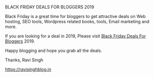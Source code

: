 BLACK FRIDAY DEALS FOR BLOGGERS 2019


Black Friday is a great time for bloggers to get attractive deals on Web hosting, SEO tools, Wordpress related books, tools, Email marketing and more.

If you are looking for a deal in 2019, Please visit [Black Friday Deals For Bloggers](https://www.ravisinghblog.in/black-friday-2019-deals-bloggers/)  2019.

Happy blogging and hope you grab all the deals.

Thanks,
Ravi Singh

https://ravisinghblog.in


